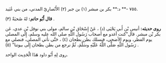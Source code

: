 ٧٥٥ -** د:** بكر بن مبشر (١) بن جبر (٢) الأَنْصارِيّ المدني، من بني عُبَيد.

**قال أَبُو حاتم:** لهُ صُحبَةٌ (٣) .

**روى حديثه:** أنيس بْن أَبي يَحْيَى (د) ، عَنْ إِسْحَاق بْن سالم، مولى بني نوفل بْن عدي، عَن بكر بْن مبشر. قال"كنت أغدو مع أصحاب رَسُول اللَّهِ صلى الله عليه وسلم، إِلَى المصلى يوم الفطر، ويوم الأضحى، فنسلك بطن بطحان (٤) ، حَتَّى نأتي المصلى، فنصلي مع رَسُول اللَّهِ صَلَّى اللَّهُ عَلَيْهِ وسَلَّمَ، ثُمَّ نرجع من بطن بطحان إِلَى بيوتنا" (٥) .

روى لِهِ أَبُو داود هَذَا الْحَدِيث الواحد.